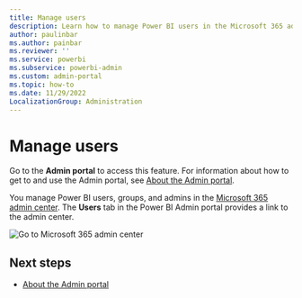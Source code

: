 ```yaml
---
title: Manage users
description: Learn how to manage Power BI users in the Microsoft 365 admin center by accessing the Users tab in the Power BI Admin portal.
author: paulinbar
ms.author: painbar
ms.reviewer: ''
ms.service: powerbi
ms.subservice: powerbi-admin
ms.custom: admin-portal
ms.topic: how-to
ms.date: 11/29/2022
LocalizationGroup: Administration
---
```


# Manage users

Go to the **Admin portal** to access this feature. For information about how to get to and use the Admin portal, see [About the Admin portal](service-admin-portal.md).

You manage Power BI users, groups, and admins in the [Microsoft 365 admin center](https://admin.microsoft.com/). The **Users** tab in the Power BI Admin portal provides a link to the admin center.

![Go to Microsoft 365 admin center](media/service-admin-portal-users/powerbi-admin-manage-users.png)

## Next steps

* [About the Admin portal](service-admin-portal.md)

